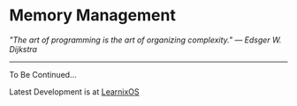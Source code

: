# Memory Management

_"The art of programming is the art of organizing complexity." — Edsger W. Dijkstra_

---

To Be Continued...

Latest Development is at [LearnixOS](https://github.com/learnix-os/LearnixOS/)